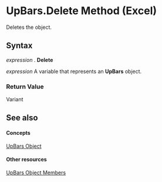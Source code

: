 
# UpBars.Delete Method (Excel)

Deletes the object.


## Syntax

 _expression_ . **Delete**

 _expression_ A variable that represents an **UpBars** object.


### Return Value

Variant


## See also


#### Concepts


[UpBars Object](4f2a85fe-3fbb-ccc6-7b16-e48e54cd3394.md)
#### Other resources


[UpBars Object Members](9c0bf545-ea18-987f-16f3-5d91175245ca.md)
